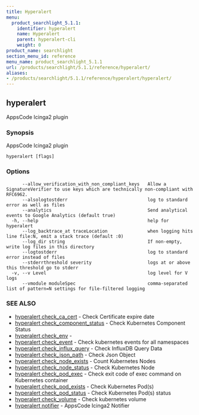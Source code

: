 ```yaml
---
title: Hyperalert
menu:
  product_searchlight_5.1.1:
    identifier: hyperalert
    name: Hyperalert
    parent: hyperalert-cli
    weight: 0
product_name: searchlight
section_menu_id: reference
menu_name: product_searchlight_5.1.1
url: /products/searchlight/5.1.1/reference/hyperalert/
aliases:
- /products/searchlight/5.1.1/reference/hyperalert/hyperalert/
---
```


## hyperalert

AppsCode Icinga2 plugin

### Synopsis

AppsCode Icinga2 plugin

```
hyperalert [flags]
```

### Options

```
      --allow_verification_with_non_compliant_keys   Allow a SignatureVerifier to use keys which are technically non-compliant with RFC6962.
      --alsologtostderr                              log to standard error as well as files
      --analytics                                    Send analytical events to Google Analytics (default true)
  -h, --help                                         help for hyperalert
      --log_backtrace_at traceLocation               when logging hits line file:N, emit a stack trace (default :0)
      --log_dir string                               If non-empty, write log files in this directory
      --logtostderr                                  log to standard error instead of files
      --stderrthreshold severity                     logs at or above this threshold go to stderr
  -v, --v Level                                      log level for V logs
      --vmodule moduleSpec                           comma-separated list of pattern=N settings for file-filtered logging
```

### SEE ALSO

* [hyperalert check_ca_cert](/products/searchlight/5.1.1/reference/hyperalert/hyperalert_check_ca_cert)	 - Check Certificate expire date
* [hyperalert check_component_status](/products/searchlight/5.1.1/reference/hyperalert/hyperalert_check_component_status)	 - Check Kubernetes Component Status
* [hyperalert check_env](/products/searchlight/5.1.1/reference/hyperalert/hyperalert_check_env)	 - 
* [hyperalert check_event](/products/searchlight/5.1.1/reference/hyperalert/hyperalert_check_event)	 - Check kubernetes events for all namespaces
* [hyperalert check_influx_query](/products/searchlight/5.1.1/reference/hyperalert/hyperalert_check_influx_query)	 - Check InfluxDB Query Data
* [hyperalert check_json_path](/products/searchlight/5.1.1/reference/hyperalert/hyperalert_check_json_path)	 - Check Json Object
* [hyperalert check_node_exists](/products/searchlight/5.1.1/reference/hyperalert/hyperalert_check_node_exists)	 - Count Kubernetes Nodes
* [hyperalert check_node_status](/products/searchlight/5.1.1/reference/hyperalert/hyperalert_check_node_status)	 - Check Kubernetes Node
* [hyperalert check_pod_exec](/products/searchlight/5.1.1/reference/hyperalert/hyperalert_check_pod_exec)	 - Check exit code of exec command on Kubernetes container
* [hyperalert check_pod_exists](/products/searchlight/5.1.1/reference/hyperalert/hyperalert_check_pod_exists)	 - Check Kubernetes Pod(s)
* [hyperalert check_pod_status](/products/searchlight/5.1.1/reference/hyperalert/hyperalert_check_pod_status)	 - Check Kubernetes Pod(s) status
* [hyperalert check_volume](/products/searchlight/5.1.1/reference/hyperalert/hyperalert_check_volume)	 - Check kubernetes volume
* [hyperalert notifier](/products/searchlight/5.1.1/reference/hyperalert/hyperalert_notifier)	 - AppsCode Icinga2 Notifier


